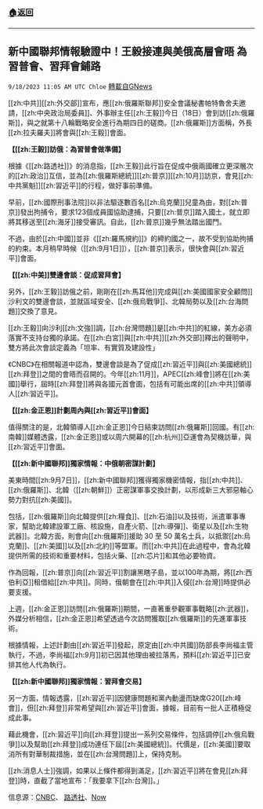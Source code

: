 ###  [:house:返回](README.md)
---


## 新中國聯邦情報驗證中！王毅接連與美俄高層會晤  為習普會、習拜會鋪路
`9/18/2023 11:05 AM UTC Chloe` [轉載自GNews](https://gnews.org/articles/1706282)



  [[zh:中共]][[zh:外交部]]宣布，應[[zh:俄羅斯聯邦]]安全會議秘書帕特魯舍夫邀請，[[zh:中央政治局委員]]、外事辦主任[[zh:王毅]]今日（18日）會到訪[[zh:俄羅斯]]，與之就第十八輪戰略安全進行為期四日的磋商。[[zh:俄羅斯]]方面稱，外長[[zh:拉夫羅夫]]將會與[[zh:王毅]]會面。

**【[[zh:王毅]]訪俄：為習普會做準備】**

根據《[[zh:路透社]]》的消息指，[[zh:王毅]]此行旨在促成中俄兩國確立更深層次的[[zh:政治]]互信，並為[[zh:俄羅斯總統]][[zh:普京]][[zh:10月]]訪京，會見[[zh:中共黨魁]][[zh:習近平]]的行程，做好事前準備。

早前，[[zh:國際刑事法院]]以非法驅逐數百名[[zh:烏克蘭]]兒童為由，對[[zh:普京]]發出拘捕令，要求123個成員國協助逮捕，只要[[zh:普京]]踏入國土，就立即將其移送至[[zh:海牙]]接受審訊。自此，[[zh:普京]]幾乎無法踏出國門。

不過，由於[[zh:中國]]並非《[[zh:羅馬規約]]》的締約國之一，故不受到協助拘捕的約束。本月稍早時候（[[zh:9月1日]]），[[zh:普京]]表示，很快會與[[zh:習近平]]會面。

 **【[[zh:中美]]雙邊會談：促成習拜會】**

另外，[[zh:王毅]]訪俄之前，剛剛在[[zh:馬耳他]]完成與[[zh:美國國家安全顧問]]沙利文的雙邊會談，並就區域安全、[[zh:俄烏戰爭]]、北韓局勢以及[[zh:台海問題]]交換了意見。

 [[zh:王毅]]向沙利[[zh:文強]]調，[[zh:台灣問題]]是[[zh:中共]]的紅線，美方必須落實不支持台獨的承諾。在[[zh:白宮]]與[[zh:中共]][[zh:外交部]]釋出的聲明中，雙方將此次會談定義為「坦率、有實質及建設性」

《CNBC》在相關報道中認為，雙邊會談是為了促成[[zh:習近平]]與[[zh:美國總統]][[zh:拜登]]之間的會晤而召開的。今年[[zh:11月]]，APEC[[zh:峰會]]將在[[zh:美國]]舉行，屆時[[zh:拜登]]將與各國元首會面，包括有可能出席的[[zh:中共]]領導人[[zh:習近平]]。

 **【[[zh:金正恩]]計劃周內與[[zh:習近平]]會面】**

值得關注的是，北韓領導人[[zh:金正恩]]今日結束訪問[[zh:俄羅斯]]回國。有[[zh:南韓]]媒體透露，[[zh:金正恩]]或以周六開幕的[[zh:杭州]]亞運會為契機訪華，與[[zh:習近平]]會面。

 **【[[zh:新中國聯邦]]獨家情報：中俄朝密謀計劃】**

美東時間[[zh:9月7日]]，[[zh:新中國聯邦]]獲得獨家機密情報，指[[zh:中共]]、[[zh:俄羅斯]]、北韓（[[zh:朝鮮]]）正密謀軍事交換計劃，以形成新三大邪惡軸心勢力對抗[[zh:美國]]。

包括，[[zh:俄羅斯]]向北韓提供[[zh:糧食]]、[[zh:石油]]以及技術，派遣軍事專家，幫助北韓建設軍工廠、核設施，自產火箭、[[zh:導彈]]、衛星以及[[zh:生物武器]]。北韓方面，則會向[[zh:俄羅斯]]援助 30 至 50 萬名士兵，以抵禦[[zh:烏克蘭]]、[[zh:美國]]以及[[zh:北約]]等盟軍。而[[zh:中共]]在此過程中，會為北韓提供所需的技術和重要材料，包括火藥、[[zh:芯片]]和其他必要物資。

作為回報，[[zh:普京]]向[[zh:習近平]]割讓黑瞎子島，並以100年為期，將[[zh:西伯利亞]]租借給[[zh:中共]]。同時，俄朝會在[[zh:中共]]入侵[[zh:台灣]]時提供必要支援。


上週，[[zh:金正恩]]訪問[[zh:俄羅斯]]期間，一直著重參觀軍事戰略[[zh:武器]]，外媒分析相信，[[zh:金正恩]]希望透過今次訪問獲取[[zh:俄羅斯]]的先進軍事技術。

根據情報，上述計劃由[[zh:習近平]]發起，原定由[[zh:中共國]]防部長李尚福主管執行，不過，李尚福[[zh:9月]]初已因其他理由被拉落馬，預料[[zh:習近平]]已安排其他人代為執行。

**【[[zh:新中國聯邦]]獨家情報：習拜會交易】**

另一方面，情報透露，[[zh:習近平]]因健康問題和黨內動盪而缺席G20[[zh:峰會]]，但[[zh:拜登]]非常希望與[[zh:習近平]]會面，據報，目前有一批人正積極促成此事。

藉此機會，[[zh:習近平]]向[[zh:拜登]]提出一系列交易條件，包括調停[[zh:俄烏戰爭]]以及幫助[[zh:拜登]]成功連任下屆[[zh:美國總統]]。代價是，[[zh:美國]]要取消所有對華制裁措施，並在[[zh:台灣問題]]上，保持克制。

[[zh:消息人士]]強調，如果以上條件都得到滿足，[[zh:習近平]]將在會見[[zh:拜登]]時，直截了當地宣布：「我要拿下[[zh:台灣]]。」

  

信息源：[CNBC](https://www.cnbc.com/2023/09/18/top-china-us-officials-meet-in-malta-talks-ahead-of-possible-xi-biden-meeting.html)、 [路透社](https://www.reuters.com/world/chinas-wang-yi-visits-russia-ahead-possible-xi-putin-meeting-2023-09-18/)、[Now](https://news.now.com/home/international/player?newsId=532729)
